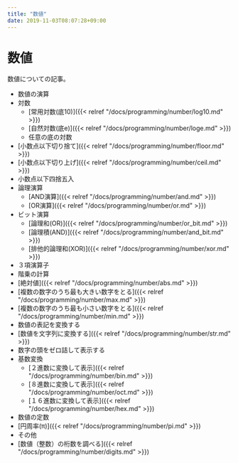 ```yaml
---
title: "数値"
date: 2019-11-03T08:07:28+09:00
---
```


# 数値

数値についての記事。

- 数値の演算
 - 対数
     - [常用対数(底10)]({{< relref "/docs/programming/number/log10.md" >}})
     - [自然対数(底e)]({{< relref "/docs/programming/number/loge.md" >}})
     - 任意の底の対数
 - [小数点以下切り捨て]({{< relref "/docs/programming/number/floor.md" >}})
 - [小数点以下切り上げ]({{< relref "/docs/programming/number/ceil.md" >}})
 - 小数点以下四捨五入
 - 論理演算
     - [AND演算]({{< relref "/docs/programming/number/and.md" >}})
     - [OR演算]({{< relref "/docs/programming/number/or.md" >}})
 - ビット演算
     - [論理和(OR)]({{< relref "/docs/programming/number/or_bit.md" >}})
     - [論理積(AND)]({{< relref "/docs/programming/number/and_bit.md" >}})
     - [排他的論理和(XOR)]({{< relref "/docs/programming/number/xor.md" >}})
 - ３項演算子
 - 階乗の計算
 - [絶対値]({{< relref "/docs/programming/number/abs.md" >}})
 - [複数の数字のうち最も大きい数字をとる]({{< relref "/docs/programming/number/max.md" >}})
 - [複数の数字のうち最も小さい数字をとる]({{< relref "/docs/programming/number/min.md" >}})
- 数値の表記を変換する
 - [数値を文字列に変換する]({{< relref "/docs/programming/number/str.md" >}})
 - 数字の頭をゼロ詰して表示する
 - 基数変換
     - [２進数に変換して表示]({{< relref "/docs/programming/number/bin.md" >}})
     - [８進数に変換して表示]({{< relref "/docs/programming/number/oct.md" >}})
     - [１６進数に変換して表示]({{< relref "/docs/programming/number/hex.md" >}})
- 数値の定数
 - [円周率(π)]({{< relref "/docs/programming/number/pi.md" >}})
- その他
 - [数値（整数）の桁数を調べる]({{< relref "/docs/programming/number/digits.md" >}})

